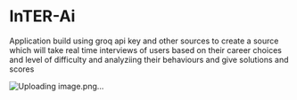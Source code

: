 # InTER-Ai
Application build using groq api key and other sources to create a source which will take real time interviews of users based on their career choices and level of difficulty and analyziing their behaviours and give solutions and scores


![Uploading image.png…]()
